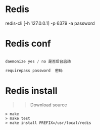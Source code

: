 
# Redis 

redis-cli [-h 127.0.0.1] -p 6379 -a password

# Redis conf

``` python

daemonize yes / no 是否后台启动

requirepass password  密码


```

# Redis install 

>> Download source 

``` console
> make 
> make test 
> make install PREFIX=/usr/local/redis  

```
